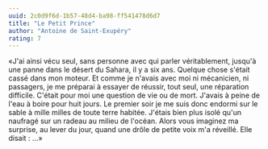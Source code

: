 ```yaml
---
uuid: 2c0d9f6d-1b57-48d4-ba98-ff541478d6d7
title: "Le Petit Prince"
author: "Antoine de Saint-Exupéry"
rating: 7
---
```


«J'ai ainsi vécu seul, sans personne avec qui parler véritablement, jusqu'à une panne dans le désert du Sahara, il y a six ans. Quelque chose s'était cassé dans mon moteur. Et comme je n'avais avec moi ni mécanicien, ni passagers, je me préparai à essayer de réussir, tout seul, une réparation difficile. C'était pour moi une question de vie ou de mort. J'avais à peine de l'eau à boire pour huit jours. Le premier soir je me suis donc endormi sur le sable à mille milles de toute terre habitée. J'étais bien plus isolé qu'un naufragé sur un radeau au milieu de l'océan. Alors vous imaginez ma surprise, au lever du jour, quand une drôle de petite voix m'a réveillé. Elle disait : …»